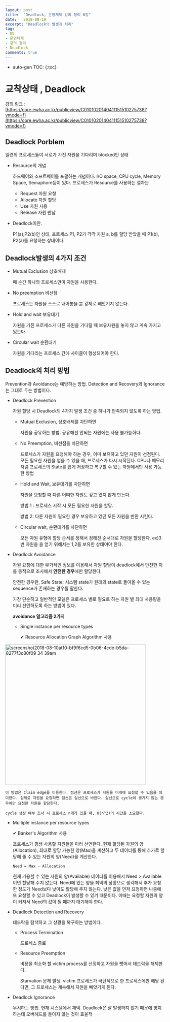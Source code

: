 ```yaml
---
layout: post
title:  "Deadlock, 운영체제 강의 정리 6강"
date:   2018-08-10
excerpt: "Deadlock의 발생과 처리"
tag:
- OS
- 운영체제
- 강의 정리
- Deadlock
comments: true
---
```

* auto-gen TOC:
{:toc}

# 교착상태 , Deadlock

강의 링크 : [https://core.ewha.ac.kr/publicview/C0101020140411151510275738?vmode=f](https://core.ewha.ac.kr/publicview/C0101020140411151510275738?vmode=f)

## Deadlock Porblem

일련의 프로세스들이 서로가 가진 자원을 기다리며 blocked인 상태

- Resource의 개념

  하드웨어와 소프트웨어를 포괄하는 개념이다. I/O space, CPU cycle, Memory Space, Semaphore등이 있다. 프로세스가 Resource를 사용하는 절차는

  - Request 자원 요청
  - Allocate 자원 할당
  - Use 자원 사용
  - Release 자원 반납
- Deadlock이란.

  P1(a),P2(b)인 상태, 프로세스 P1, P2가 각각 자원 a, b를 할당 받았을 때 P1(b), P2(a)를 요청하는 상태이다.

## Deadlock발생의 4가지 조건

- Mutual Exclusion 상호배제

  매 순간 하나의 프로세스만이 자원을 사용한다.

- No preemption 비선점

  프로세스는 자원을 스스로 내어놓을 뿐 강제로 빼앗기지 않는다.

- Hold and wait 보유대기

  자원을 가진 프로세스가 다른 자원을 기다릴 때 보유자원을 놓지 않고 계속 가지고 있는다.

- Circular wait 순환대기

  자원을 기다리는 프로세스 간에 사이클이 형성되어야 한다.

## Deadlock의 처리 방법

Prevention과 Avoidance는 예방하는 방법. Detection and Recovery와 Ignorance는 그대로 두는 방법이다.

- Deadlock Prevention

  자원 할당 시 Deadlock의 4가지 발생 조건 중 하나가 만족되지 않도록 하는 방법.

  - Mutual Exclusion, 상호배제를 차단하면

    자원을 공유하는 방법. 공유해선 안되는 자원에는 사용 불가능하다.

  - No Preemption, 비선점을 차단하면

    프로세스가 자원을 요청해야 하는 경우, 이미 보유하고 있던 자원이 선점된다. 모든 필요한 자원을 얻을 수 있을 때, 프로세스가 다시 시작된다. CPU나 메모리처럼 프로세스의 State를 쉽게 저장하고 복구할 수 있는 자원에서만 사용 가능한 방법

  - Hold and Wait, 보유대기를 차단하면

    자원을 요청할 때 다른 어떠한 자원도 갖고 있지 않게 만든다.

    방법 1 : 프로세스 시작 시 모든 필요한 자원을 할당.

    방법 2: 다른 자원이 필요한 경우 보유하고 있던 모든 자원을 반환 시킨다.

  - Circular wait, 순환대기를 차단하면

    모든 자원 유형에 할당 순서를 정해서 정해진 순서대로 자원을 할당한다. ex)3번 자원을 을 얻기 위해서는 1,2를 보유한 상태여야 한다.

- Deadlock Avoidance

  자원 요청에 대한 부가적인 정보를 이용해서 자원 할당이 deadlock에서 안전한 지를 동적으로 조사해서 **안전한 경우**에만 할당한다.

  안전한 경우란, Safe State; 시스템 state가 원래의 state로 돌아올 수 있는 sequence가 존재하는 경우를 말한다.

  가장 단순하고 일반적인 모델은 프로세스 별로 필요로 하는 자원 별 최대 사용량을 미리 선언하도록 하는 방법이 있다.

  **avoidance 알고리즘 2가지**

  - Single instance per resource types

    ✔︎ Resource Allocation Graph Algorithm 사용

<img width="443" alt="screenshot2018-08-10at10-bf9f6cd5-0b06-4cde-b5da-8277f3c80f09 34 39am" src="https://user-images.githubusercontent.com/37807838/44011136-c3b2208a-9ef1-11e8-9801-1ea9890621b4.png">


    이 방법은 Claim edge를 이용한다. 점선은 프로세스가 자원을 미래에 요청할 수 있음을 의미한다. 실제로 자원을 요청하면 점선은 실선으로 바뀐다. 실선으로 cycle이 생기지 않는 경우에만 요청한 자원을 할당한다.

    cycle 생성 여부 조사 시 프로세스 n개가 있을 때, O(n^2)의 시간을 소요한다.

  - Multiple instance per resource types

    ✔︎ Banker's Algorithm 사용

    프로세스가 평생 사용할 자원들을 미리 선언한다. 현재 할당된 자원의 양(Allocation), 최대로 할당 가능한 양(Max)을 계산하고 두 데이터를  통해 추가로 할당해 줄 수 있는 자원의 양(Need)을 계산한다.

    `Need = Max - Allocation`

    현재 가용할 수 있는 자원의 양(Available) 데이터를 이용해서  Need > Available 이면 할당해 주지 않는다. Need에 있는 양을 최악의 상황으로 생각해서 추가 요청한 정도가 Need보다 낮아도 할당해 주지 않는다. 낮은 값을 먼저 요청하면 나중에 또 요청할 수 있고 Deadlock이 발생할 수 있기 때문이다. 이때는 요청할 자원의 양이 커져서 Need의 값이 될 때까지 대기해야 한다.

- Deadlock Detection and Recovery

  데드락을 탐색하고 그 상황을 복구하는 방법이다.

  - Process Termination

    프로세스 종료

  - Resource Preemption

    비용을 최소화 할 victim process를 선정하고 자원을 뺏어서 데드락을 해제한다.

    Starvation 문제 발생. victim 프로세스가 극단적으로 한 프로세스에만 해당 된다면, 그 프로세스는 계속해서 자원을 빼앗기게 된다.

- Deadlock Ignorance

  무시하는 방법. 현재 시스템에서 채택. Deadlock은 잘 발생하지 않기 때문에 방지하는데 오버헤드를 들이지 않는 것이 효율적
